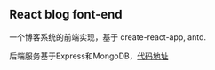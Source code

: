 ## React blog font-end

一个博客系统的前端实现，基于 create-react-app, antd.

后端服务基于Express和MongoDB，[代码地址](https://github.com/zhangyu921/cnode-back-end)